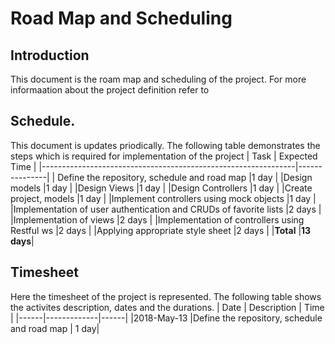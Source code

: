 # Road Map and Scheduling
## Introduction
This document is the roam map and scheduling of the project.  For more informaation about the project definition refer to
## Schedule.
This document is updates priodically. The following table demonstrates the steps which is required for implementation of the project
| Task                                                          | Expected Time |
|---------------------------------------------------------------|---------------|
| Define the repository, schedule and road map				    |1 day          |
|Design models								                    |1 day          |
|Design Views								                    |1 day          |
|Design Controllers							                    |1 day          |
|Create project, models							                |1 day          |
|Implement controllers using mock objects				        |1 day          |
|Implementation of user authentication and CRUDs of favorite lists	|2 days     |
|Implementation of views							                |2 days     |
|Implementation of controllers using Restful ws				        |2 days     |
|Applying appropriate style sheet					                |2 days     |
|**Total**								                            |**13 days**|
## Timesheet
Here the timesheet of the project is represented. The following table shows the activites description, dates and the durations. 
| Date | Description | Time |
|------|-------------|------|
|2018-May-13	|Define the repository, schedule and road map	|	1 day|


